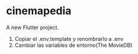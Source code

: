 # cinemapedia

A new Flutter project.

1. Copiar el .env.template y renombrarlo a .env
2. Cambiar las variables de entorno(The MovieDB)

